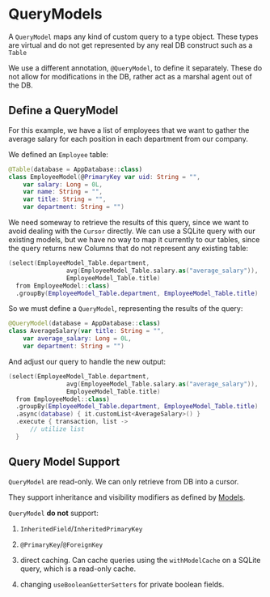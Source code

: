 # QueryModels

A `QueryModel` maps any kind of custom query to a type object. These types are virtual and do not get represented by any real DB construct such as a `Table`

We use a different annotation, `@QueryModel`, to define it separately. These do not allow for modifications in the DB, rather act as a marshal agent out of the DB.

## Define a QueryModel

For this example, we have a list of employees that we want to gather the average salary for each position in each department from our company.

We defined an `Employee` table:

```kotlin
@Table(database = AppDatabase::class)
class EmployeeModel(@PrimaryKey var uid: String = "",
    var salary: Long = 0L,
    var name: String = "",
    var title: String = "",
    var department: String = "")
```

We need someway to retrieve the results of this query, since we want to avoid dealing with the `Cursor` directly. We can use a SQLite query with our existing models, but we have no way to map it currently to our tables, since the query returns new Columns that do not represent any existing table:

```kotlin
(select(EmployeeModel_Table.department,
                avg(EmployeeModel_Table.salary.as("average_salary")),
                EmployeeModel_Table.title)
  from EmployeeModel::class)
  .groupBy(EmployeeModel_Table.department, EmployeeModel_Table.title)
```

So we must define a `QueryModel`, representing the results of the query:

```kotlin
@QueryModel(database = AppDatabase::class)
class AverageSalary(var title: String = "",
    var average_salary: Long = 0L,
    var department: String = "")
```

And adjust our query to handle the new output:

```kotlin
(select(EmployeeModel_Table.department,
                avg(EmployeeModel_Table.salary.as("average_salary")),
                EmployeeModel_Table.title)
  from EmployeeModel::class)
  .groupBy(EmployeeModel_Table.department, EmployeeModel_Table.title)
  .async(database) { it.customList<AverageSalary>() }
  .execute { transaction, list ->
      // utilize list
  }
```

## Query Model Support

`QueryModel` are read-only. We can only retrieve from DB into a cursor.

They support inheritance and visibility modifiers as defined by [Models](../usage/models.md).

`QueryModel` **do not** support: 

1. `InheritedField`/`InheritedPrimaryKey` 

2. `@PrimaryKey`/`@ForeignKey` 

3. direct caching. Can cache queries using the `withModelCache`  on a SQLite query, which is a read-only cache.

4. changing `useBooleanGetterSetters` for private boolean fields.

